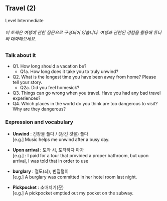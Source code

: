 ## Travel (2)
Level Intermediate
###### 이 토픽은 여행에 관한 질문으로 구성되어 있습니다. 여행과 관련된 경험을 활용해 튜터와 대화해보세요.

### Talk about it
- Q1. How long should a vacation be?
  - Q1a. How long does it take you to truly unwind?
- Q2. What is the longest time you have been away from home? Please tell your story.
  - Q2a. Did you feel homesick?
- Q3. Things can go wrong when you travel. Have you had any bad travel experiences?
- Q4. Which places in the world do you think are too dangerous to visit? Why are they dangerous?
### Expression and vocabulary
- **Unwind** : 긴장을 풀다 / (감긴 것을) 풀다  
[e.g.] Music helps me unwind after a busy day.

- **Upon arrival** : 도착 시, 도착하자 마자  
[e.g.] : I paid for a tour that provided a proper bathroom, but upon arrival, I was told that in order to use 

- **burglary** : 절도(죄), 빈집털이  
[e.g.] A burglary was committed in her hotel room last night.

- **Pickpocket** : 소매치기(꾼)  
[e.g.] A pickpocket emptied out my pocket on the subway.


